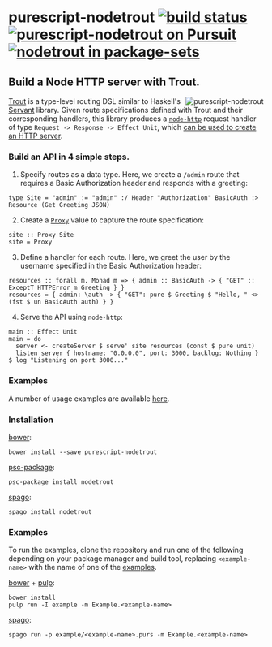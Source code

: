 # purescript-nodetrout [![build status](https://img.shields.io/travis/nsaunders/purescript-nodetrout.svg)](https://travis-ci.org/nsaunders/purescript-nodetrout) [![purescript-nodetrout on Pursuit](https://pursuit.purescript.org/packages/purescript-nodetrout/badge)](https://pursuit.purescript.org/packages/purescript-nodetrout) [![nodetrout in package-sets](https://img.shields.io/endpoint.svg?url=https://package-sets-badge-zxa7vacp3dju.runkit.sh/nodetrout)](https://github.com/purescript/package-sets)
## Build a Node HTTP server with Trout.

<img src="https://raw.githubusercontent.com/nsaunders/purescript-nodetrout/master/img/readme-tile.png" alt="purescript-nodetrout" align="right" />

[Trout](https://github.com/purescript-hyper/purescript-trout) is a type-level routing DSL similar to Haskell's [Servant](https://github.com/haskell-servant/servant) library. Given route specifications defined with Trout and their corresponding handlers, this library produces a [`node-http`](https://github.com/purescript-node/purescript-node-http) request handler of type `Request -> Response -> Effect Unit`, which [can be used to create an HTTP server](https://pursuit.purescript.org/packages/purescript-node-http/5.0.2/docs/Node.HTTP#v:createServer).

### Build an API in 4 simple steps.
1. Specify routes as a data type. Here, we create a `/admin` route that requires a Basic Authorization header and responds with a greeting:
```
type Site = "admin" := "admin" :/ Header "Authorization" BasicAuth :> Resource (Get Greeting JSON)
```

2. Create a [`Proxy`](https://pursuit.purescript.org/packages/purescript-proxy/3.0.0/docs/Type.Proxy) value to capture the route specification:
```
site :: Proxy Site
site = Proxy
```

3. Define a handler for each route. Here, we greet the user by the username specified in the Basic Authorization header:
```
resources :: forall m. Monad m => { admin :: BasicAuth -> { "GET" :: ExceptT HTTPError m Greeting } }
resources = { admin: \auth -> { "GET": pure $ Greeting $ "Hello, " <> (fst $ un BasicAuth auth) } }
```

4. Serve the API using `node-http`:
```
main :: Effect Unit
main = do
  server <- createServer $ serve' site resources (const $ pure unit)
  listen server { hostname: "0.0.0.0", port: 3000, backlog: Nothing } $ log "Listening on port 3000..."
```

### Examples

A number of usage examples are available [here](example).

### Installation

[bower](https://github.com/bower/bower):
```
bower install --save purescript-nodetrout
```

[psc-package](https://github.com/purescript/psc-package):
```
psc-package install nodetrout
```

[spago](https://github.com/spacchetti/spago):
```
spago install nodetrout
```

### Examples

To run the examples, clone the repository and run one of the following depending on your package manager and build tool, replacing `<example-name>` with the name of one of the [examples](example).

[bower](https://github.com/bower/bower) + [pulp](http://github.com/purescript-contrib/pulp):
```
bower install
pulp run -I example -m Example.<example-name>
```

[spago](https://github.com/spacchetti/spago):
```
spago run -p example/<example-name>.purs -m Example.<example-name>
```
